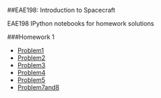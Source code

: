 ##EAE198: Introduction to Spacecraft

EAE198 IPython notebooks for homework solutions

###Homework 1

- [Problem1](http://nbviewer.ipython.org/github/richjoyce/eae198/blob/master/homework1/Problem1.ipynb)
- [Problem2](http://nbviewer.ipython.org/github/richjoyce/eae198/blob/master/homework1/Problem2.ipynb)
- [Problem3](http://nbviewer.ipython.org/github/richjoyce/eae198/blob/master/homework1/Problem3.ipynb)
- [Problem4](http://nbviewer.ipython.org/github/richjoyce/eae198/blob/master/homework1/Problem4.ipynb)
- [Problem5](http://nbviewer.ipython.org/github/richjoyce/eae198/blob/master/homework1/Problem5.ipynb)
- [Problem7and8](http://nbviewer.ipython.org/github/richjoyce/eae198/blob/master/homework1/Problem7and8.ipynb)
